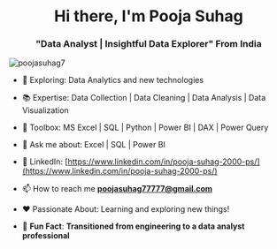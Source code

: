 <h1 align="center">Hi there, I'm Pooja Suhag</h1>
<h3 align="center">"Data Analyst | Insightful Data Explorer" From India</h3>

<p align="left"> <img src="https://komarev.com/ghpvc/?username=poojasuhag7&label=Profile%20views&color=0e75b6&style=flat" alt="poojasuhag7" /> </p>

- 🔭 Exploring: Data Analytics and new technologies

- 📚 Expertise: Data Collection | Data Cleaning | Data Analysis | Data Visualization

- 🧰 Toolbox: MS Excel | SQL | Python | Power BI | DAX | Power Query

- 💬 Ask me about: Excel | SQL | Power BI

- 🔗 LinkedIn: [https://www.linkedin.com/in/pooja-suhag-2000-ps/](https://www.linkedin.com/in/pooja-suhag-2000-ps/)

- 📫 How to reach me **poojasuhag77777@gmail.com**
  
- ❤️ Passionate About: Learning and exploring new things!
  
- 🌟 **Fun Fact**: **Transitioned from engineering to a data analyst professional**
